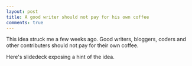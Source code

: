 ```yaml
---
layout: post
title: A good writer should not pay for his own coffee
comments: true
---
```


This idea struck me a few weeks ago. Good writers, bloggers, coders and other contributers should not pay for their own coffee.

Here's slidedeck exposing a hint of the idea.

<script async class="speakerdeck-embed" data-id="527da5a0e36201307f4d2e79d91039b4" data-ratio="1.33333333333333" src="http://speakerdeck.com/assets/embed.js">

</script>